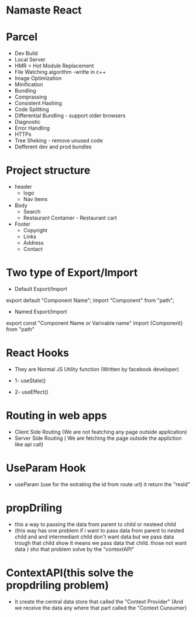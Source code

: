 # Namaste React

# Parcel

- Dev Build
- Local Server
- HMR = Hot Module Replacement
- File Watching algorithm -writte in c++
- Image Optimization
- Minification
- Bundling
- Comprassing
- Consistent Hashing
- Code Splitting
- Differential Bundling - support older browsers
- Diagnostic
- Error Handling
- HTTPs
- Tree Sheking - remove unused code
- Defferent dev and prod bundles

# Project structure

- header
  - logo
  - Nav items
- Body
  - Search
  - Restaurant Container - Restaurant cart
- Footer
  - Copyright
  - Links
  - Address
  - Contact

# Two type of Export/Import

- Default Export/Import

export default "Component Name";
import "Component" from "path";

- Named Export/Import

export const "Component Name or Varivable name"
import {Component} from "path"

# React Hooks

- They are Normal JS Utility function (Written by facebook developer)

- 1- useState()
- 2- useEffect()

# Routing in web apps

- Client Side Routing
  (We are not featching any page outside application)
- Server Side Routing
  ( We are fetching the page outside the appliction like api call)

# UseParam Hook

- useParam (use for the extrating the id from route url) it return the "resId"

# propDriling

- this a way to passing the data from parent to child or nesteed child
- (this way has one problem if i want to pass data from parent to nested child and
  and intermediant child don't want data but we pass data trough that child
  show it means we pass data that child. those not want data )
  sho that problem solve by the "contextAPI"

# ContextAPI(this solve the propdriling problem)

- It create the central data store that called the "Context Provider"
  (And we receive the data any where that part called the "Context Cunsumer)
